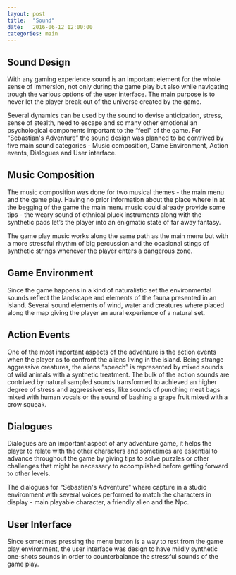 ```yaml
---
layout: post
title:  "Sound"
date:   2016-06-12 12:00:00
categories: main
---
```


## Sound Design

With any gaming experience sound is an important element for the whole sense of immersion, not only during the game play but also while navigating trough the various options of the user interface. The main purpose is to never let the player break out of the universe created by the game.

Several dynamics can be used by the sound to devise anticipation, stress, sense of stealth, need to escape and so many other emotional an psychological components important to the “feel” of the game. For “Sebastian's Adventure” the sound design was planned to be contrived by five main sound categories - Music composition, Game Environment, Action events, Dialogues and User interface.

## Music Composition

The music composition was done for two musical themes - the main menu and the game play. Having no prior information about the place where in at the begging of the game the main menu music could already provide some tips - the weary sound of ethnical pluck instruments along with the synthetic pads let’s the player into an enigmatic state of far away fantasy.

The game play music works along the same path as the main menu but with a more stressful rhythm of big percussion and the ocasional stings of synthetic strings whenever the player enters a dangerous zone.

## Game Environment

Since the game happens in a kind of naturalistic set the environmental sounds reflect the landscape and elements of the fauna presented in an island. Several sound elements of wind, water and creatures where placed along the map giving the player an aural experience of a natural set.

## Action Events

One of the most important aspects of the adventure is the action events when the player as to confront the aliens living in the island. Being strange aggressive creatures, the aliens “speech” is represented by mixed sounds of wild animals with a synthetic treatment. The bulk of the action sounds are contrived by natural sampled sounds transformed to achieved an higher degree of stress and aggressiveness, like sounds of punching meat bags mixed with human vocals or the sound of bashing a grape fruit mixed with a crow squeak.

## Dialogues

Dialogues are an important aspect of any adventure game, it helps the player to relate with the other characters and sometimes are essential to advance throughout the game by giving tips to solve puzzles or other challenges that might be necessary to accomplished before getting forward to other levels.

The dialogues for “Sebastian's Adventure” where capture in a studio environment with several voices performed to match the characters in display - main playable character, a friendly alien and the Npc.

## User Interface

Since sometimes pressing the menu button is a way to rest from the game play environment, the user interface was design to have mildly synthetic one-shots sounds in order to counterbalance the stressful sounds of the game play.
